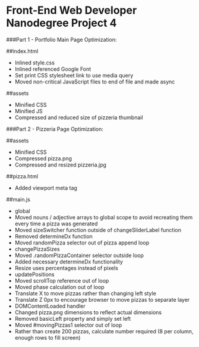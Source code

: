 Front-End Web Developer Nanodegree Project 4
============================================
###Part 1 - Portfolio Main Page Optimization:

##index.html
- Inlined style.css
- Inlined referenced Google Font
- Set print CSS stylesheet link to use media query
- Moved non-critical JavaScript files to end of file and made async

##assets
- Minified CSS
- Minified JS
- Compressed and reduced size of pizzeria thumbnail


###Part 2 - Pizzeria Page Optimization:

##assets
- Minified CSS
- Compressed pizza.png
- Compressed and resized pizzeria.jpg

##pizza.html
- Added viewport meta tag

##main.js
- global
 - Moved nouns / adjective arrays to global scope to avoid recreating them every time a pizza was generated
 - Moved sizeSwitcher function outside of changeSliderLabel function
 - Removed determineDx function
 - Moved randomPizza selector out of pizza append loop
- changePizzaSizes
 - Moved .randomPizzaContainer selector outside loop
 - Added necessary determineDx functionality
 - Resize uses percentages instead of pixels
- updatePositions
 - Moved scrollTop reference out of loop
 - Moved phase calculation out of loop
 - Translate X to move pizzas rather than changing left style
 - Translate Z 0px to encourage browser to move pizzas to separate layer
- DOMContentLoaded handler
 - Changed pizza.png dimensions to reflect actual dimensions
 - Removed basicLeft property and simply set left
 - Moved #movingPizzas1 selector out of loop
 - Rather than create 200 pizzas, calculate number required (8 per column, enough rows to fill screen)
